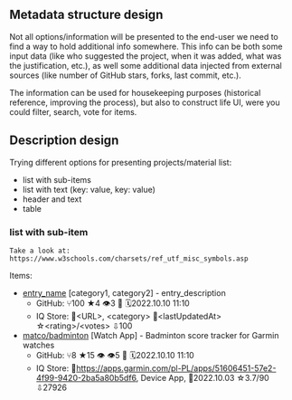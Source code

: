 ## Metadata structure design
Not all options/information will be presented to the end-user
we need to find a way to hold additional info somewhere.
This info can be both some input data (like who suggested the project, when it was added, what was the justification, etc.),
as well some additional data injected from external sources (like number of GitHub stars, forks, last commit, etc.).

The information can be used for housekeeping purposes (historical reference, improving the process),
but also to construct life UI, were you could filter, search, vote for items.


## Description design

Trying different options for presenting projects/material list:
- list with sub-items
- list with text (key: value, key: value)
- header and text
- table



### list with sub-item


    Take a look at: https://www.w3schools.com/charsets/ref_utf_misc_symbols.asp
Items:

- [entry_name](entry_url) [category1, category2] - entry_description
  - GitHub: &#9282;100 &#9733;4 &#128065;3 	&#x1F4C5; 🗓2022.10.10 11:10
  - IQ Store: 🔗\<URL>, \<category> 📅\<lastUpdatedAt> ☆\<rating>/\<votes> ⇩100
- [matco/badminton](https://github.com/matco/badminton/) [Watch App] - Badminton score tracker for Garmin watches
  - GitHub: &#9282;8 &#9733;15 👁 &#128065;5 	&#x1F4C5; 🗓2022.10.10 11:10
  - IQ Store: 🔗<https://apps.garmin.com/pl-PL/apps/51606451-57e2-4f99-9420-2ba5a80b5df6>, Device App, 📅2022.10.03 ☆3.7/90 ⇩27926
